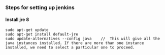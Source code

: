 ### Steps for setting up jenkins

#### Install jre 8

```
sudo apt-get update
sudo apt-get install default-jre
sudo update-alternatives --config java    //  This will give all the java instances installed. If there are more than one instance installed, we need to select a particular one to proceed.
``` 